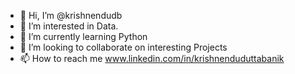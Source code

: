 - 👋 Hi, I’m @krishnendudb
- 👀 I’m interested in Data.
- 🌱 I’m currently learning Python
- 💞️ I’m looking to collaborate on interesting Projects
- 📫 How to reach me www.linkedin.com/in/krishnenduduttabanik

<!---
krishnendudb/krishnendudb is a ✨ special ✨ repository because its `README.md` (this file) appears on your GitHub profile.
You can click the Preview link to take a look at your changes.
--->
